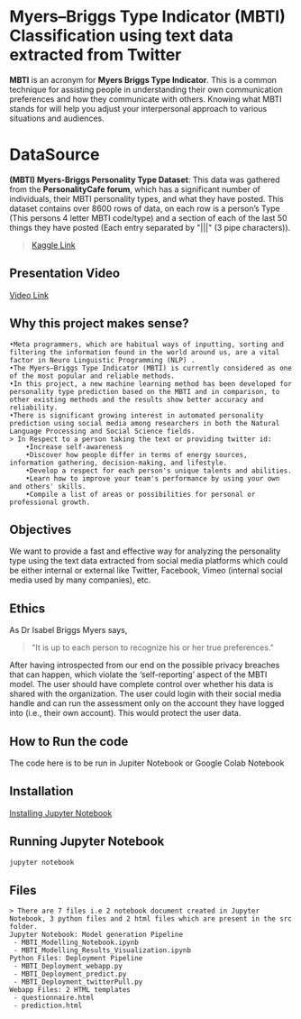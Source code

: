 # Myers–Briggs Type Indicator (MBTI) Classification using text data extracted from Twitter
 **MBTI** is an acronym for **Myers Briggs Type Indicator**. This is a common technique for assisting people in understanding their own communication preferences and how they communicate with others. Knowing what MBTI stands for will help you adjust your interpersonal approach to various situations and audiences.

# DataSource
**(MBTI) Myers-Briggs Personality Type Dataset**:
This data was gathered from the **PersonalityCafe forum**, which has a significant number of individuals, their MBTI personality types, and what they have posted. This dataset contains over 8600 rows of data, on each row is a person’s Type (This persons 4 letter MBTI code/type) and a section of each of the last 50 things they have posted (Each entry separated by "|||" (3 pipe characters)).
>  [Kaggle Link](https://www.kaggle.com/datasnaek/mbti-type)

## Presentation Video
 [Video Link](https://www.youtube.com/watch?v=KpoiSrGyRzw&ab_channel=SashankKakaraparty) 

## Why this project makes sense?
	•Meta programmers, which are habitual ways of inputting, sorting and filtering the information found in the world around us, are a vital factor in Neuro Linguistic Programming (NLP) .
	•The Myers–Briggs Type Indicator (MBTI) is currently considered as one of the most popular and reliable methods.
	•In this project, a new machine learning method has been developed for personality type prediction based on the MBTI and in comparison, to other existing methods and the results show better accuracy and reliability.
	•There is significant growing interest in automated personality prediction using social media among researchers in both the Natural Language Processing and Social Science fields.
	> In Respect to a person taking the text or providing twitter id:
		•Increase self-awareness
		•Discover how people differ in terms of energy sources, information gathering, decision-making, and lifestyle.
		•Develop a respect for each person's unique talents and abilities.
		•Learn how to improve your team's performance by using your own and others' skills.
		•Compile a list of areas or possibilities for personal or professional growth.

## Objectives

We want to provide a fast and effective way for analyzing the personality type using the text data extracted from social media platforms which could be either internal or external like Twitter, Facebook, Vimeo (internal social media used by many companies), etc.

## Ethics
As Dr Isabel Briggs Myers says,
>"It is up to each person to recognize his or her true preferences."

After having introspected from our end on the possible privacy breaches that can happen, which violate the ‘self-reporting’ aspect of the MBTI model.
The user should have complete control over whether his data is shared with the organization. The user could login with their social media handle and can run the assessment only on the account they have logged into (i.e., their own account). This would protect the user data.

## How to Run the code
The code here is to be run in Jupiter Notebook or Google Colab Notebook
## Installation
[Installing Jupyter Notebook](https://test-jupyter.readthedocs.io/en/latest/install.html)

## Running Jupyter Notebook
```bash
jupyter notebook
```
## Files
	> There are 7 files i.e 2 notebook document created in Jupyter Notebook, 3 python files and 2 html files which are present in the src folder.
	Jupyter Notebook: Model generation Pipeline
	 - MBTI_Modelling_Notebook.ipynb
	 - MBTI_Modelling_Results_Visualization.ipynb
	Python Files: Deployment Pipeline
	 - MBTI_Deployment_webapp.py
	 - MBTI_Deployment_predict.py
	 - MBTI_Deployment_twitterPull.py
	Webapp Files: 2 HTML templates
	 - questionnaire.html
	 - prediction.html
